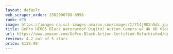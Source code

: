 ```yaml
---
layout: default 
﻿web_scraper_order: 1582906788-6996
rank: #78
image: https://images-na.ssl-images-amazon.com/images/I/714j9OZn5dL.jpg
title: GoPro HERO5 Black Waterproof Digital Action Camera w/ 4K HD Video & 12MP Photo (Renewed)
url: https://www.amazon.com/GoPro-Black-Action-Certified-Refurbished/dp/B07CQ1L1WV/ref=zg_mw_photo_78?_encoding=UTF8&psc=1&refRID=QT7YX3MAVBS9YT2R1GA7
reviews: 4.2 out of 5 stars
price: $139.99 
---
```

